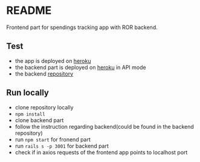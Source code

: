 # README

Frontend part for spendings tracking app with ROR backend.


## Test
- the app is deployed on [heroku](https://spend-and-track-fe.herokuapp.com/) 
- the backend part is deployed on [heroku](https://spend-and-track.herokuapp.com) in API mode 
- the backend [repository](httpshttps://github.com/OleksaRiabukha/spend-track-backend)

## Run locally 

- clone repository locally 
- `npm install`
- clone backend part
- follow the instruction regarding backend(could be found in the backend repository)
- run `npm start` for fronend part
- run `rails s -p 3001` for backend part 
- check if in axios requests of the frontend app points to localhost port
